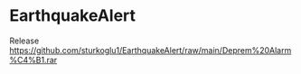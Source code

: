 # EarthquakeAlert

Release
https://github.com/sturkoglu1/EarthquakeAlert/raw/main/Deprem%20Alarm%C4%B1.rar
